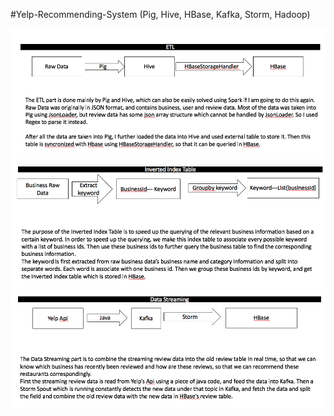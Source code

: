 #Yelp-Recommending-System (Pig, Hive, HBase, Kafka, Storm, Hadoop)

![Alt Text](https://github.com/ppca/Yelp-Recommending-System/raw/master/pics/etl.png)
![Alt Text](https://github.com/ppca/Yelp-Recommending-System/raw/master/pics/index_table.png)
![Alt Text](https://github.com/ppca/Yelp-Recommending-System/raw/master/pics/streaming.png)

